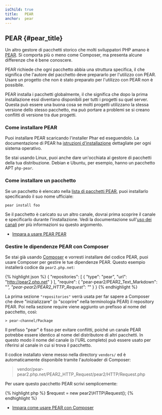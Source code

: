 ```yaml
---
isChild: true
title:   PEAR
anchor:  pear
---
```


## PEAR {#pear_title}

Un altro gestore di pacchetti storico che molti sviluppatori PHP amano è [PEAR][1]. Si comporta più o meno come Composer,
ma presenta alcune differenze che è bene conoscere.

PEAR richiede che ogni pacchetto abbia una struttura specifica, il che significa che l'autore del pacchetto deve prepararlo
per l'utilizzo con PEAR. Usare un progetto che non è stato preparato per l'utilizzo con PEAR non è possibile.

PEAR installa i pacchetti globalmente, il che significa che dopo la prima installazione essi diventano disponibili per tutti i
progetti su quel server. Questa può essere una buona cosa se molti progetti utilizzano la stessa versione dello stesso
pacchetto, ma può portare a problemi se si creano conflitti di versione tra due progetti.

### Come installare PEAR

Puoi installare PEAR scaricando l'installer Phar ed eseguendolo. La documentazione di PEAR ha [istruzioni d'installazione][2]
dettagliate per ogni sistema operativo.

Se stai usando Linux, puoi anche dare un'occhiata al gestore di pacchetti della tua distribuzione. Debian e Ubuntu, per
esempio, hanno un pacchetto APT `php-pear`.

### Come installare un pacchetto

Se un pacchetto è elencato nella [lista di pacchetti PEAR][3], puoi installarlo specificando il suo nome ufficiale:

    pear install foo

Se il pacchetto è caricato su un altro canale, dovrai prima scoprire il canale e specificarlo durante l'installazione.
Vedi la documentazione sull'[uso dei canali][4] per più informazioni su questo argomento.

* [Impara a usare PEAR PEAR][1]

### Gestire le dipendenze PEAR con Composer

Se stai già usando [Composer][5] e vorresti installare del codice PEAR, puoi usare Composer per gestire le tue dipendenze
PEAR. Questo esempio installerà codice da `pear2.php.net`:

{% highlight json %}
{
    "repositories": [
        {
            "type": "pear",
            "url": "http://pear2.php.net"
        }
    ],
    "require": {
        "pear-pear2/PEAR2_Text_Markdown": "*",
        "pear-pear2/PEAR2_HTTP_Request": "*"
    }
}
{% endhighlight %}

La prima sezione `"repositories"` verrà usata per far sapere a Composer che deve "inizializzare" (o "scoprire" nella
terminologia PEAR) il repository PEAR. Poi nella sezione require viene aggiunto un prefisso al nome del pacchetto, così:

    > pear-channel/Package

Il prefisso "pear" è fisso per evitare conflitti, poiché un canale PEAR potrebbe essere identico al nome del distributore
di altri pacchetti. In questo modo il nome del canale (o l'URL completo) può essere usato per riferirsi al canale in cui
si trova il pacchetto.

Il codice installato viene messo nella directory `vendors/` ed è automaticamente disponibile tramite l'autoloader di
Composer:

> vendor/pear-pear2.php.net/PEAR2_HTTP_Request/pear2/HTTP/Request.php

Per usare questo pacchetto PEAR scrivi semplicemente:

{% highlight php %}
$request = new pear2\HTTP\Request();
{% endhighlight %}

* [Impara come usare PEAR con Composer][6]

[1]: http://pear.php.net/
[2]: http://pear.php.net/manual/it/installation.getting.php
[3]: http://pear.php.net/packages.php
[4]: http://pear.php.net/manual/it/guide.users.commandline.channels.php
[5]: /#composer_and_packagist
[6]: http://getcomposer.org/doc/05-repositories.md#pear
